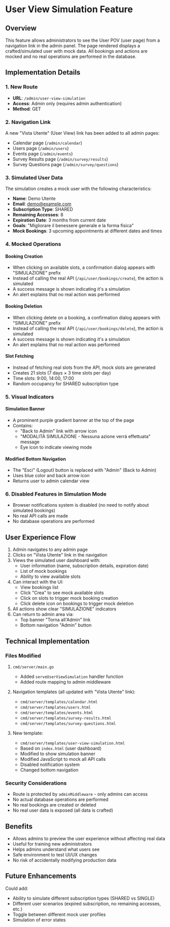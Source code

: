 # User View Simulation Feature

## Overview
This feature allows administrators to see the User POV (user page) from a navigation link in the admin panel. The page rendered displays a crafted/simulated user with mock data. All bookings and actions are mocked and no real operations are performed in the database.

## Implementation Details

### 1. New Route
- **URL**: `/admin/user-view-simulation`
- **Access**: Admin only (requires admin authentication)
- **Method**: GET

### 2. Navigation Link
A new "Vista Utente" (User View) link has been added to all admin pages:
- Calendar page (`/admin/calendar`)
- Users page (`/admin/users`)
- Events page (`/admin/events`)
- Survey Results page (`/admin/survey/results`)
- Survey Questions page (`/admin/survey/questions`)

### 3. Simulated User Data
The simulation creates a mock user with the following characteristics:
- **Name**: Demo Utente
- **Email**: demo@example.com
- **Subscription Type**: SHARED
- **Remaining Accesses**: 8
- **Expiration Date**: 3 months from current date
- **Goals**: "Migliorare il benessere generale e la forma fisica"
- **Mock Bookings**: 3 upcoming appointments at different dates and times

### 4. Mocked Operations

#### Booking Creation
- When clicking on available slots, a confirmation dialog appears with "SIMULAZIONE" prefix
- Instead of calling the real API (`/api/user/bookings/create`), the action is simulated
- A success message is shown indicating it's a simulation
- An alert explains that no real action was performed

#### Booking Deletion
- When clicking delete on a booking, a confirmation dialog appears with "SIMULAZIONE" prefix
- Instead of calling the real API (`/api/user/bookings/delete`), the action is simulated
- A success message is shown indicating it's a simulation
- An alert explains that no real action was performed

#### Slot Fetching
- Instead of fetching real slots from the API, mock slots are generated
- Creates 21 slots (7 days × 3 time slots per day)
- Time slots: 9:00, 14:00, 17:00
- Random occupancy for SHARED subscription type

### 5. Visual Indicators

#### Simulation Banner
- A prominent purple gradient banner at the top of the page
- Contains:
  - "Back to Admin" link with arrow icon
  - "MODALITÀ SIMULAZIONE - Nessuna azione verrà effettuata" message
  - Eye icon to indicate viewing mode

#### Modified Bottom Navigation
- The "Esci" (Logout) button is replaced with "Admin" (Back to Admin)
- Uses blue color and back arrow icon
- Returns user to admin calendar view

### 6. Disabled Features in Simulation Mode
- Browser notifications system is disabled (no need to notify about simulated bookings)
- No real API calls are made
- No database operations are performed

## User Experience Flow

1. Admin navigates to any admin page
2. Clicks on "Vista Utente" link in the navigation
3. Views the simulated user dashboard with:
   - User information (name, subscription details, expiration date)
   - List of mock bookings
   - Ability to view available slots
4. Can interact with the UI:
   - View bookings list
   - Click "Crea" to see mock available slots
   - Click on slots to trigger mock booking creation
   - Click delete icon on bookings to trigger mock deletion
5. All actions show clear "SIMULAZIONE" indicators
6. Can return to admin area via:
   - Top banner "Torna all'Admin" link
   - Bottom navigation "Admin" button

## Technical Implementation

### Files Modified
1. `cmd/server/main.go`
   - Added `serveUserViewSimulation` handler function
   - Added route mapping to admin middleware

2. Navigation templates (all updated with "Vista Utente" link):
   - `cmd/server/templates/calendar.html`
   - `cmd/server/templates/users.html`
   - `cmd/server/templates/events.html`
   - `cmd/server/templates/survey-results.html`
   - `cmd/server/templates/survey-questions.html`

3. New template:
   - `cmd/server/templates/user-view-simulation.html`
   - Based on `index.html` (user dashboard)
   - Modified to show simulation banner
   - Modified JavaScript to mock all API calls
   - Disabled notification system
   - Changed bottom navigation

### Security Considerations
- Route is protected by `adminMiddleware` - only admins can access
- No actual database operations are performed
- No real bookings are created or deleted
- No real user data is exposed (all data is crafted)

## Benefits
- Allows admins to preview the user experience without affecting real data
- Useful for training new administrators
- Helps admins understand what users see
- Safe environment to test UI/UX changes
- No risk of accidentally modifying production data

## Future Enhancements
Could add:
- Ability to simulate different subscription types (SHARED vs SINGLE)
- Different user scenarios (expired subscription, no remaining accesses, etc.)
- Toggle between different mock user profiles
- Simulation of error states
